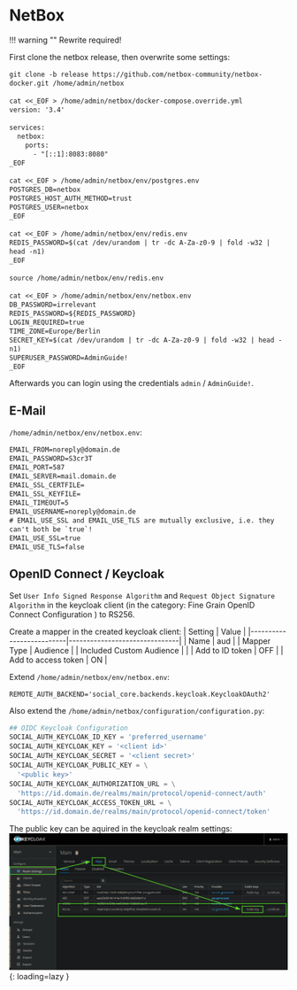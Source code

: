 # NetBox

!!! warning ""
	Rewrite required!

First clone the netbox release, then overwrite some settings:
```shell
git clone -b release https://github.com/netbox-community/netbox-docker.git /home/admin/netbox

cat <<_EOF > /home/admin/netbox/docker-compose.override.yml
version: '3.4'

services:
  netbox:
    ports:
      - "[::1]:8083:8080"
_EOF

cat <<_EOF > /home/admin/netbox/env/postgres.env
POSTGRES_DB=netbox
POSTGRES_HOST_AUTH_METHOD=trust
POSTGRES_USER=netbox
_EOF

cat <<_EOF > /home/admin/netbox/env/redis.env
REDIS_PASSWORD=$(cat /dev/urandom | tr -dc A-Za-z0-9 | fold -w32 | head -n1)
_EOF

source /home/admin/netbox/env/redis.env

cat <<_EOF > /home/admin/netbox/env/netbox.env
DB_PASSWORD=irrelevant
REDIS_PASSWORD=${REDIS_PASSWORD}
LOGIN_REQUIRED=true
TIME_ZONE=Europe/Berlin
SECRET_KEY=$(cat /dev/urandom | tr -dc A-Za-z0-9 | fold -w32 | head -n1)
SUPERUSER_PASSWORD=AdminGuide!
_EOF
```

Afterwards you can login using the credentials `admin` / `AdminGuide!`.


## E-Mail

`/home/admin/netbox/env/netbox.env`:
```env
EMAIL_FROM=noreply@domain.de
EMAIL_PASSWORD=S3cr3T
EMAIL_PORT=587
EMAIL_SERVER=mail.domain.de
EMAIL_SSL_CERTFILE=
EMAIL_SSL_KEYFILE=
EMAIL_TIMEOUT=5
EMAIL_USERNAME=noreply@domain.de
# EMAIL_USE_SSL and EMAIL_USE_TLS are mutually exclusive, i.e. they can't both be `true`!
EMAIL_USE_SSL=true
EMAIL_USE_TLS=false
```

## OpenID Connect / Keycloak

Set `User Info Signed Response Algorithm` and `Request Object Signature Algorithm` in the keycloak client (in the category: Fine Grain OpenID Connect Configuration ) to RS256.

Create a mapper in the created keycloak client:
| Setting                  | Value                         |
|--------------------------|-------------------------------|
| Name                     | aud                           |
| Mapper Type              | Audience                      |
| Included Custom Audience | <name of the keycloak client> |
| Add to ID token          | OFF                           |
| Add to access token      | ON                            |

Extend `/home/admin/netbox/env/netbox.env`:
```env
REMOTE_AUTH_BACKEND='social_core.backends.keycloak.KeycloakOAuth2'
```

Also extend the `/home/admin/netbox/configuration/configuration.py`:
```py
## OIDC Keycloak Configuration
SOCIAL_AUTH_KEYCLOAK_ID_KEY = 'preferred_username'
SOCIAL_AUTH_KEYCLOAK_KEY = '<client id>'
SOCIAL_AUTH_KEYCLOAK_SECRET = '<client secret>'
SOCIAL_AUTH_KEYCLOAK_PUBLIC_KEY = \
  '<public key>'
SOCIAL_AUTH_KEYCLOAK_AUTHORIZATION_URL = \
  'https://id.domain.de/realms/main/protocol/openid-connect/auth'
SOCIAL_AUTH_KEYCLOAK_ACCESS_TOKEN_URL = \
  'https://id.domain.de/realms/main/protocol/openid-connect/token'
```

The public key can be aquired in the keycloak realm settings:
![Keycloak Realm Settings -> Keys -> Public Key of RS256 Key](../img/services/netbox_keycloak_realm_keys.png){: loading=lazy }
